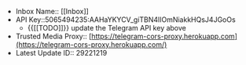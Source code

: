 - Inbox Name:: [[Inbox]]
- API Key::5065494235:AAHaYKYCV_giTBN4lIOmNiakkHQsJ4JGoOs
    - {{[[TODO]]}} update the Telegram API key above
- Trusted Media Proxy:: [https://telegram-cors-proxy.herokuapp.com](https://telegram-cors-proxy.herokuapp.com/)
- Latest Update ID:: 29221219

